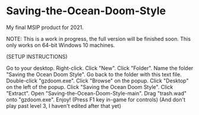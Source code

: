 # Saving-the-Ocean-Doom-Style
My final MSIP product for 2021.

NOTE:
This is a work in progress, the full version will be finished soon.
This only works on 64-bit Windows 10 machines.

(SETUP INSTRUCTIONS)

Go to your desktop.
Right-click.
Click "New".
Click "Folder".
Name the folder "Saving the Ocean Doom Style".
Go back to the folder with this text file.
Double-click "gzdoom.exe".
Click "Browse" on the popup.
Click "Desktop" on the left of the popup.
Click "Saving the Ocean Doom Style".
Click "Extract".
Open "Saving-the-Ocean-Doom-Style-main".
Drag "trash.wad" onto "gzdoom.exe".
Enjoy!
(Press F1 key in-game for controls)
(And don't play past level 3, I haven't edited after that yet)
